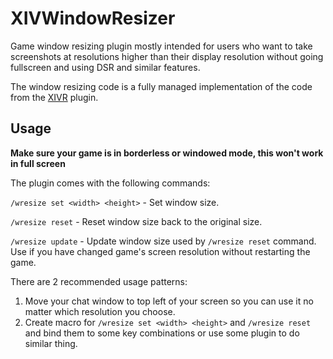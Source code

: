 # XIVWindowResizer

Game window resizing plugin mostly intended for users who want to take screenshots at resolutions higher than their display resolution without going fullscreen and using DSR and similar features.

The window resizing code is a fully managed implementation of the code from the [XIVR](https://github.com/ProjectMimer/xivr) plugin.

## Usage
**Make sure your game is in borderless or windowed mode, this won't work in full screen**

The plugin comes with the following commands:

`/wresize set <width> <height>` - Set window size.

`/wresize reset` - Reset window size back to the original size.

`/wresize update` - Update window size used by `/wresize reset` command. Use if you have changed game's screen resolution without restarting the game.

There are 2 recommended usage patterns:
1) Move your chat window to top left of your screen so you can use it no matter which resolution you choose.
2) Create macro for `/wresize set <width> <height>` and `/wresize reset` and bind them to some key combinations or use some plugin to do similar thing.

